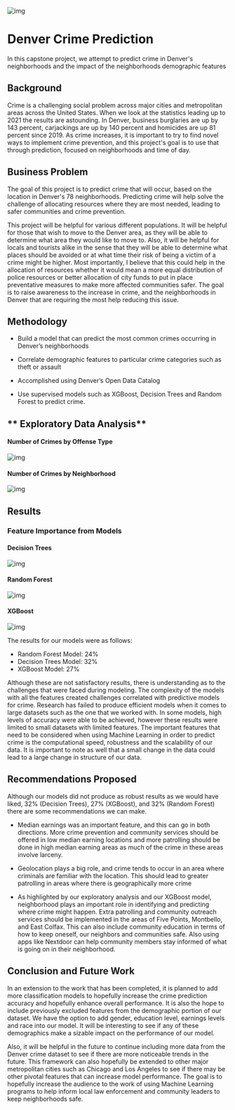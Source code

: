 ![img](https://github.com/6cats1dog/Denver-Crime-Prediction/blob/main/Denver-Police-Car-and-Night-View-of-City.jpeg)
# Denver Crime Prediction
In this capstone project, we attempt to predict crime in Denver's neighborhoods and the impact of the neighborhoods demographic features

## **Background** 

Crime is a challenging social problem across major cities and metropolitan areas across the United States. When we look at the statistics leading up to 2021 the results are astounding. In Denver, business burglaries are up by 143 percent, carjackings are up by 140 percent and homicides are up 81 percent since 2019. As crime increases, it is important to try to find novel ways to implement crime prevention, and this project's goal is to use that through prediction, focused on neighborhoods and time of day.

## **Business Problem**

The goal of this project is to predict crime that will occur, based on the location in Denver's 78 neighborhoods. Predicting crime will help solve the challenge of allocating resources where they are most needed, leading to safer communities and crime prevention.  

This project will be helpful for various different populations. It will be helpful for those that wish to move to the Denver area, as they will be able to determine what area they would like to move to. Also, it will be helpful for locals and tourists alike in the sense that they will be able to determine what places should be avoided or at what time their risk of being a victim of a crime might be higher. Most importantly, I believe that this could help in the allocation of resources whether it would mean a more equal distribution of police resources or better allocation of city funds to put in place preventative measures to make more affected communities safer. The goal is to raise awareness to the increase in crime, and the neighborhoods in Denver that are requiring the most help reducing this issue.

## **Methodology**

* Build a model that can predict the most common crimes occurring in Denver’s neighborhoods

* Correlate demographic features to particular crime categories such as theft or assault

* Accomplished using Denver’s Open Data Catalog

* Use supervised models such as XGBoost, Decision Trees and Random Forest to predict crime.

## ** Exploratory Data Analysis**

#### Number of Crimes by Offense Type
![img](https://github.com/6cats1dog/Denver-Crime-Prediction/blob/main/Number%20of%20Crimes%20by%20Offense%20Type.png)

#### Number of Crimes by Neighborhood
![img](https://github.com/6cats1dog/Denver-Crime-Prediction/blob/main/Number%20of%20Crimes%20by%20Neighborhood.png)



## **Results**

### Feature Importance from Models

#### Decision Trees
![img](https://github.com/6cats1dog/Denver-Crime-Prediction/blob/main/Decision%20Trees%20Features.png)

#### Random Forest
![img](https://github.com/6cats1dog/Denver-Crime-Prediction/blob/main/Random%20Forest%20Features.png)


#### XGBoost
![img](https://github.com/6cats1dog/Denver-Crime-Prediction/blob/main/XGBoost%20Features.png)

The results for our models were as follows:

* Random Forest Model: 24%
* Decision Trees Model: 32%
* XGBoost Model: 27%

Although these are not satisfactory results, there is understanding as to the challenges that were faced during modeling. The complexity of the models with all the features created challenges correlated with predictive models for crime. Research has failed to produce efficient models when it comes to large datasets such as the one that we worked with. In some models, high levels of accuracy were able to be achieved, however these results were limited to small datasets with limited features. The important features that need to be considered when using Machine Learning in order to predict crime is the computational speed, robustness and the scalability of our data. It is important to note as well that a small change in the data could lead to a large change in structure of our data.

## **Recommendations Proposed**

Although our models did not produce as robust results as we would have liked, 32% (Decision Trees), 27% (XGBoost), and 32% (Random Forest) there are some recommendations we can make.

* Median earnings was an important feature, and this can go in both directions. More crime prevention and community services should be offered in low median earning locations and more patrolling should be done in high median earning areas as much of the crime in these areas involve larceny.

* Geolocation plays a big role, and crime tends to occur in an area where criminals are familiar with the location. This should lead to greater patrolling in areas where there is geographically more crime

* As highlighted by our exploratory analysis and our XGBoost model, neighborhood plays an important role in identifying and predicting where crime might happen. Extra patrolling and community outreach services should be implemented in the areas of Five Points, Montbello, and East Colfax. This can also include community education in terms of how to keep oneself, our neighbors and communities safe. Also using apps like Nextdoor can help community members stay informed of what is going on in their neighborhood.

## **Conclusion and Future Work**
In an extension to the work that has been completed, it is planned to add more classification models to hopefully increase the crime prediction accuracy and hopefully enhance overall performance. It is also the hope to include previously excluded features from the demographic portion of our dataset. We have the option to add gender, education level, earnings levels and race into our model. It will be interesting to see if any of these demographics make a sizable impact on the performance of our model.

Also, it will be helpful in the future to continue including more data from the Denver crime dataset to see if there are more noticeable trends in the future. This framework can also hopefully be extended to other major metropolitan cities such as Chicago and Los Angeles to see if there may be other pivotal features that can increase model performance. The goal is to hopefully increase the audience to the work of using Machine Learning programs to help inform local law enforcement and community leaders to keep neighborhoods safe.
